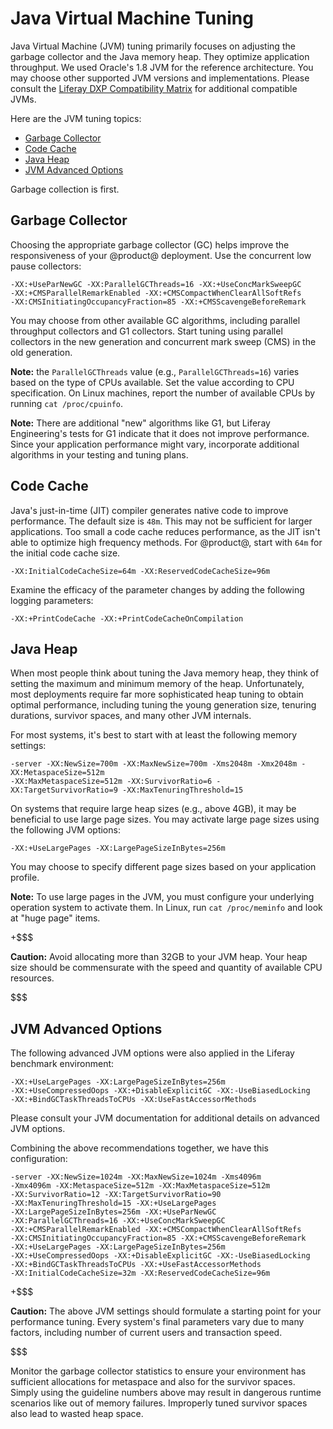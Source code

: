 # Java Virtual Machine Tuning [](id=java-virtual-machine-tuning)

Java Virtual Machine (JVM) tuning primarily focuses on adjusting the garbage
collector and the Java memory heap. They optimize application throughput. We
used Oracle's 1.8 JVM for the reference architecture. You may choose other
supported JVM versions and implementations. Please consult the
[Liferay DXP Compatibility Matrix](https://web.liferay.com/group/customer/dxp/support/compatibility-matrix)
for additional compatible JVMs.

Here are the JVM tuning topics:

- [Garbage Collector](#garbage-collector)
- [Code Cache](#code-cache)
- [Java Heap](#java-heap)
- [JVM Advanced Options](#jvm-advanced-options)

Garbage collection is first. 

## Garbage Collector [](id=garbage-collector)

Choosing the appropriate garbage collector (GC) helps improve the responsiveness
of your @product@ deployment. Use the concurrent low pause collectors:

    -XX:+UseParNewGC -XX:ParallelGCThreads=16 -XX:+UseConcMarkSweepGC
    -XX:+CMSParallelRemarkEnabled -XX:+CMSCompactWhenClearAllSoftRefs
    -XX:CMSInitiatingOccupancyFraction=85 -XX:+CMSScavengeBeforeRemark
 
You may choose from other available GC algorithms, including parallel throughput
collectors and G1 collectors. Start tuning using parallel collectors in the new
generation and concurrent mark sweep (CMS) in the old generation.

**Note:** the `ParallelGCThreads` value (e.g., `ParallelGCThreads=16`) varies 
based on the type of CPUs available. Set the value according to CPU
specification. On Linux machines, report the number of available CPUs by running
`cat /proc/cpuinfo`.

**Note:** There are additional "new" algorithms like G1, but Liferay
Engineering's tests for G1 indicate that it does not improve performance. Since
your application performance might vary, incorporate additional algorithms in
your testing and tuning plans.

## Code Cache [](id=code-cache)

Java's just-in-time (JIT) compiler generates native code to improve performance.
The default size is `48m`. This may not be sufficient for larger applications.
Too small a code cache reduces performance, as the JIT isn't able to optimize
high frequency methods. For @product@,  start with `64m` for the initial code
cache size.

    -XX:InitialCodeCacheSize=64m -XX:ReservedCodeCacheSize=96m
 
Examine the efficacy of the parameter changes by adding the following logging
parameters:

    -XX:+PrintCodeCache -XX:+PrintCodeCacheOnCompilation

## Java Heap [](id=java-heap)

When most people think about tuning the Java memory heap, they think of setting
the maximum and minimum memory of the heap. Unfortunately, most deployments
require far more sophisticated heap tuning to obtain optimal performance,
including tuning the young generation size, tenuring durations, survivor spaces,
and many other JVM internals.

For most systems, it's best to start with at least the following memory
settings:

    -server -XX:NewSize=700m -XX:MaxNewSize=700m -Xms2048m -Xmx2048m -XX:MetaspaceSize=512m
    -XX:MaxMetaspaceSize=512m -XX:SurvivorRatio=6 -XX:TargetSurvivorRatio=9 -XX:MaxTenuringThreshold=15

On systems that require large heap sizes (e.g., above 4GB), it may be beneficial
to use large page sizes. You may activate large page sizes using the following
JVM options:

    -XX:+UseLargePages -XX:LargePageSizeInBytes=256m
 
You may choose to specify different page sizes based on your application
profile.

**Note:** To use large pages in the JVM, you must configure your underlying
operation system to activate them. In Linux, run `cat /proc/meminfo` and look
at "huge page" items. 

+$$$

**Caution:** Avoid allocating more than 32GB to your JVM heap. Your heap size
should be commensurate with the speed and quantity of available CPU resources.

$$$

## JVM Advanced Options [](id=jvm-advanced-options)

The following advanced JVM options were also applied in the Liferay benchmark
environment:

    -XX:+UseLargePages -XX:LargePageSizeInBytes=256m 
    -XX:+UseCompressedOops -XX:+DisableExplicitGC -XX:-UseBiasedLocking 
    -XX:+BindGCTaskThreadsToCPUs -XX:UseFastAccessorMethods

Please consult your JVM documentation for additional details on advanced JVM
options.

Combining the above recommendations together, we have this configuration:

    -server -XX:NewSize=1024m -XX:MaxNewSize=1024m -Xms4096m
    -Xmx4096m -XX:MetaspaceSize=512m -XX:MaxMetaspaceSize=512m
    -XX:SurvivorRatio=12 -XX:TargetSurvivorRatio=90
    -XX:MaxTenuringThreshold=15 -XX:+UseLargePages 
    -XX:LargePageSizeInBytes=256m -XX:+UseParNewGC 
    -XX:ParallelGCThreads=16 -XX:+UseConcMarkSweepGC 
    -XX:+CMSParallelRemarkEnabled -XX:+CMSCompactWhenClearAllSoftRefs
    -XX:CMSInitiatingOccupancyFraction=85 -XX:+CMSScavengeBeforeRemark 
    -XX:+UseLargePages -XX:LargePageSizeInBytes=256m
    -XX:+UseCompressedOops -XX:+DisableExplicitGC -XX:-UseBiasedLocking
    -XX:+BindGCTaskThreadsToCPUs -XX:+UseFastAccessorMethods
    -XX:InitialCodeCacheSize=32m -XX:ReservedCodeCacheSize=96m
 
+$$$

**Caution:** The above JVM settings should formulate a starting point for your
performance tuning. Every system's final parameters vary due to many factors,
including number of current users and transaction speed.

$$$

Monitor the garbage collector statistics to ensure your environment has
sufficient allocations for metaspace and also for the survivor spaces. Simply
using the guideline numbers above may result in dangerous runtime scenarios like
out of memory failures. Improperly tuned survivor spaces also lead to wasted
heap space.
